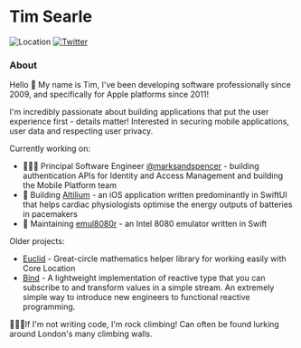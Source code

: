 # Tim Searle

![Location](https://img.shields.io/badge/📍%20location-London-brightgreen)
[![Twitter](https://img.shields.io/badge/twitter-@timsearle_-blue.svg?style=flat)](https://twitter.com/timsearle_)

### About

Hello 👋 My name is Tim, I've been developing software professionally since 2009, and specifically for Apple platforms since 2011! 

I'm incredibly passionate about building applications that put the user experience first - details matter! Interested in securing mobile applications, user data and respecting user privacy.

Currently working on:

- 👨🏻‍💻 Principal Software Engineer [@marksandspencer](https://github.com/marksandspencer) - building authentication APIs for Identity and Access Management and building the Mobile Platform team
- 🔨 Building [Altilium](https://apps.apple.com/gb/app/altilium/id1560227798) - an iOS application written predominantly in SwiftUI that helps cardiac physiologists optimise the energy outputs of batteries in pacemakers
- 👾 Maintaining [emul8080r](https://github.com/timsearle/emul8080r) - an Intel 8080 emulator written in Swift

Older projects:

- [Euclid](https://github.com/timsearle/euclid) - Great-circle mathematics helper library for working easily with Core Location
- [Bind](https://github.com/karmarama/bind) - A lightweight implementation of reactive type that you can subscribe to and transform values in a simple stream. An extremely simple way to introduce new engineers to functional reactive programming.

🧗🏻‍♂️If I'm not writing code, I'm rock climbing! Can often be found lurking around London's many climbing walls.
